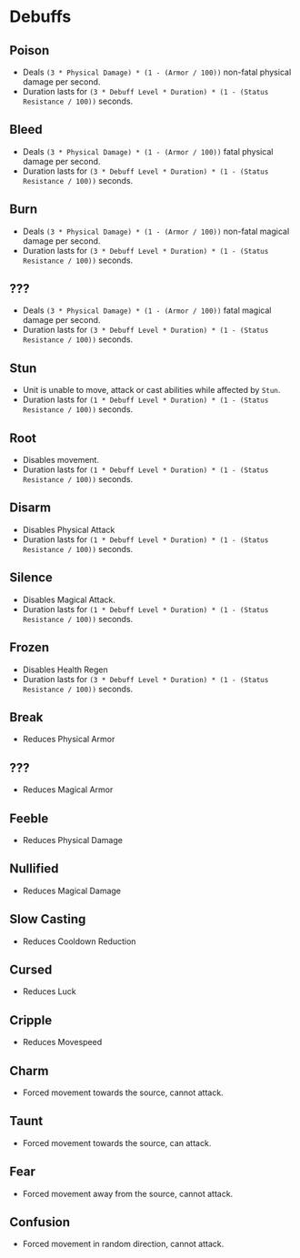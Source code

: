 # Debuffs

## Poison

- Deals `(3 * Physical Damage) * (1 - (Armor / 100))` non-fatal physical damage per second.
- Duration lasts for `(3 * Debuff Level * Duration) * (1 - (Status Resistance / 100))` seconds.

## Bleed

- Deals `(3 * Physical Damage) * (1 - (Armor / 100))` fatal physical damage per second.
- Duration lasts for `(3 * Debuff Level * Duration) * (1 - (Status Resistance / 100))` seconds.

## Burn

- Deals `(3 * Physical Damage) * (1 - (Armor / 100))` non-fatal magical damage per second.
- Duration lasts for `(3 * Debuff Level * Duration) * (1 - (Status Resistance / 100))` seconds.

## ???

- Deals `(3 * Physical Damage) * (1 - (Armor / 100))` fatal magical damage per second.
- Duration lasts for `(3 * Debuff Level * Duration) * (1 - (Status Resistance / 100))` seconds.

## Stun

- Unit is unable to move, attack or cast abilities while affected by `Stun`.
- Duration lasts for `(1 * Debuff Level * Duration) * (1 - (Status Resistance / 100))` seconds.

## Root

- Disables movement.
- Duration lasts for `(1 * Debuff Level * Duration) * (1 - (Status Resistance / 100))` seconds.

## Disarm

- Disables Physical Attack
- Duration lasts for `(1 * Debuff Level * Duration) * (1 - (Status Resistance / 100))` seconds.

## Silence

- Disables Magical Attack.
- Duration lasts for `(1 * Debuff Level * Duration) * (1 - (Status Resistance / 100))` seconds.

## Frozen

- Disables Health Regen
- Duration lasts for `(3 * Debuff Level * Duration) * (1 - (Status Resistance / 100))` seconds.

## Break

- Reduces Physical Armor

## ???

- Reduces Magical Armor

## Feeble

- Reduces Physical Damage

## Nullified

- Reduces Magical Damage

## Slow Casting

- Reduces Cooldown Reduction

## Cursed

- Reduces Luck

## Cripple

- Reduces Movespeed

## Charm

- Forced movement towards the source, cannot attack.

## Taunt

- Forced movement towards the source, can attack.

## Fear

- Forced movement away from the source, cannot attack.

## Confusion

- Forced movement in random direction, cannot attack.
